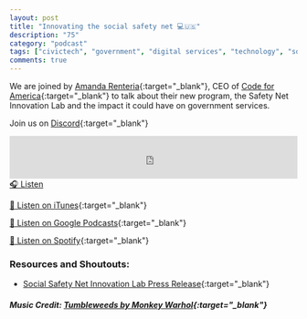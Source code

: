 ```yaml
---
layout: post
title: "Innovating the social safety net 💻🇺🇸"
description: "75"
category: "podcast"
tags: ["civictech", "government", "digital services", "technology", "social safety net", "code for america", "policy", "code for america summit"]
comments: true
---
```


We are joined by [Amanda Renteria](https://twitter.com/AmandaRenteria){:target="_blank"}, CEO of [Code for America](https://codeforamerica.org){:target="_blank"} to talk about their new program, the Safety Net Innovation Lab and the impact it could have on government services.

Join us on [Discord](https://discord.gg/hECzBJh){:target="_blank"}

<iframe width="100%" height="75" scrolling="no" frameborder="no" allow="autoplay" src="https://w.soundcloud.com/player/?url=https%3A//api.soundcloud.com/tracks/1266698347%3Fsecret_token%3Ds-lnBgJv8liTm&color=%23ff5500&auto_play=false&hide_related=false&show_comments=true&show_user=true&show_reposts=false&show_teaser=true&visual=true"></iframe>
<a href="https://soundcloud.com/user-227289754/75-innovating-the-social-safety-net/" target="_blank">🎧 Listen</a>

[📱 Listen on iTunes](https://itunes.apple.com/us/podcast/civic-tech-chat/id1350640468?mt=2){:target="_blank"}

[📱 Listen on Google Podcasts](https://podcasts.google.com/feed/aHR0cDovL2ZlZWRzLnNvdW5kY2xvdWQuY29tL3VzZXJzL3NvdW5kY2xvdWQ6dXNlcnM6Mzg4NTYyNjc2L3NvdW5kcy5yc3M?sa=X&ved=2ahUKEwjTu5ay5bHwAhUbUc0KHXJEA1UQ9sEGegQIARAC){:target="_blank"}

[📱 Listen on Spotify](https://open.spotify.com/show/1kbwPAi4thGOU43xFkehgT){:target="_blank"}

### Resources and Shoutouts:
- [Social Safety Net Innovation Lab Press Release](https://codeforamerica.org/news/audacious-project-investment-to-launch-safety-net-innovation-lab/){:target="_blank"}


##### Music Credit: [Tumbleweeds by Monkey Warhol](http://freemusicarchive.org/music/Monkey_Warhol/Lonely_Hearts_Challenge/Monkey_Warhol_-_Tumbleweeds){:target="_blank"}




